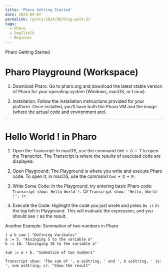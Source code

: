 ```yaml
---
title: 'Pharo Getting Started'
date: 2024-09-07
permalink: /posts/2024/09/blog-post-2/
tags:
  - Pharo
  - Smalltalk
  - Beginner
---
```


Pharo Getting Started

# Pharo Playground (Workspace)

1. Download Pharo: Go to pharo.org and download the latest stable version of Pharo for your operating system (Windows, macOS, or Linux).

2. Installation: Follow the installation instructions provided for your platform. Once installed, you’ll have both the Pharo VM and the image (where the actual code and environment are).

---

# Hello World ! in Pharo

1. Open the Transcript: In macOS, use the command `Cmd + O + T` to open the Transcript. The Transcript is where the results of executed code are displayed.

2. Open Playground: The Playground is where you write and execute Pharo code. To open it, in macOS, use the command `Cmd + O + P`.

3. Write Some Code: In the Playground, try entering basic Pharo code: `Transcript show: Hello World !.` Or `Transcript show: 'Hello, World !'; cr.`

4. Execute the Code: Highlight the code you just wrote and press `Do it` in the top left in Playground. This will evaluate the expression, and you should see `7` as the result.

Another Example: Summation of two numbers in Pharo
```
| a b sum | "Defining Varibales"
a := 5. "Assinging 5 to the variable a"
b := 10. "Assinging 10 to the variable a"

sum := a + b. "Summation of two numbers"

Transcript show: 'The sum of ', a asString, ' and ', b asString, ' is: ', sum asString; cr. "Show the result"

```